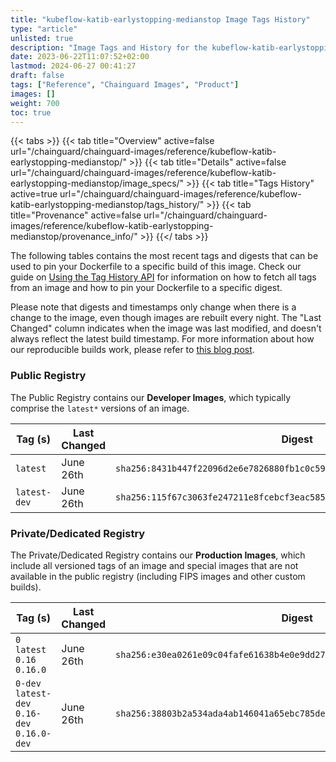 ```yaml
---
title: "kubeflow-katib-earlystopping-medianstop Image Tags History"
type: "article"
unlisted: true
description: "Image Tags and History for the kubeflow-katib-earlystopping-medianstop Chainguard Image"
date: 2023-06-22T11:07:52+02:00
lastmod: 2024-06-27 00:41:27
draft: false
tags: ["Reference", "Chainguard Images", "Product"]
images: []
weight: 700
toc: true
---
```


{{< tabs >}}
{{< tab title="Overview" active=false url="/chainguard/chainguard-images/reference/kubeflow-katib-earlystopping-medianstop/" >}}
{{< tab title="Details" active=false url="/chainguard/chainguard-images/reference/kubeflow-katib-earlystopping-medianstop/image_specs/" >}}
{{< tab title="Tags History" active=true url="/chainguard/chainguard-images/reference/kubeflow-katib-earlystopping-medianstop/tags_history/" >}}
{{< tab title="Provenance" active=false url="/chainguard/chainguard-images/reference/kubeflow-katib-earlystopping-medianstop/provenance_info/" >}}
{{</ tabs >}}

The following tables contains the most recent tags and digests that can be used to pin your Dockerfile to a specific build of this image. Check our guide on [Using the Tag History API](/chainguard/chainguard-images/using-the-tag-history-api/) for information on how to fetch all tags from an image and how to pin your Dockerfile to a specific digest.

Please note that digests and timestamps only change when there is a change to the image, even though images are rebuilt every night. The "Last Changed" column indicates when the image was last modified, and doesn't always reflect the latest build timestamp. For more information about how our reproducible builds work, please refer to [this blog post](https://www.chainguard.dev/unchained/reproducing-chainguards-reproducible-image-builds).

### Public Registry
The Public Registry contains our **Developer Images**, which typically comprise the `latest*` versions of an image.

| Tag (s)       | Last Changed | Digest                                                                    |
|---------------|--------------|---------------------------------------------------------------------------|
|  `latest`     | June 26th    | `sha256:8431b447f22096d2e6e7826880fb1c0c59885dab543dc0e322604cff7c6d5fb6` |
|  `latest-dev` | June 26th    | `sha256:115f67c3063fe247211e8fcebcf3eac585367234eb6ccc864bc499105a334da6` |


### Private/Dedicated Registry
The Private/Dedicated Registry contains our **Production Images**, which include all versioned tags of an image and special images that are not available in the public registry (including FIPS images and other custom builds).

| Tag (s)                                       | Last Changed | Digest                                                                    |
|-----------------------------------------------|--------------|---------------------------------------------------------------------------|
|  `0` `latest` `0.16` `0.16.0`                 | June 26th    | `sha256:e30ea0261e09c04fafe61638b4e0e9dd27ab05c7fae8502ae037090ed49075f9` |
|  `0-dev` `latest-dev` `0.16-dev` `0.16.0-dev` | June 26th    | `sha256:38803b2a534ada4ab146041a65ebc785de57fa9188975957c173d5b5c4d6a5b4` |


